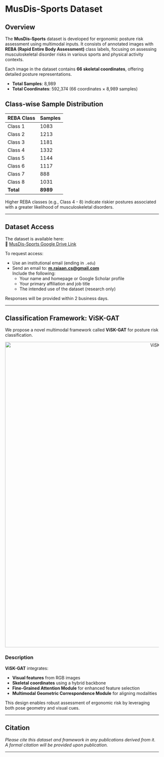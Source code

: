 # MusDis-Sports Dataset

## Overview

The **MusDis-Sports** dataset is developed for ergonomic posture risk assessment using multimodal inputs. It consists of annotated images with **REBA (Rapid Entire Body Assessment)** class labels, focusing on assessing musculoskeletal disorder risks in various sports and physical activity contexts.

Each image in the dataset contains **66 skeletal coordinates**, offering detailed posture representations.

- **Total Samples**: 8,989  
- **Total Coordinates**: 592,374 (66 coordinates × 8,989 samples)

## Class-wise Sample Distribution

| REBA Class | Samples |
|------------|---------|
| Class 1    | 1083    |
| Class 2    | 1213    |
| Class 3    | 1181    |
| Class 4    | 1332    |
| Class 5    | 1144    |
| Class 6    | 1117    |
| Class 7    |  888    |
| Class 8    | 1031    |
| **Total**  | **8989**|

Higher REBA classes (e.g., Class 4 - 8) indicate riskier postures associated with a greater likelihood of musculoskeletal disorders.

---

## Dataset Access

The dataset is available here:  
📂 [MusDis-Sports Google Drive Link](https://drive.google.com/drive/folders/1-Cx5NTvR9uMMXvLTIIgcETqSxgCGmAdX?usp=sharing)

To request access:
- Use an institutional email (ending in `.edu`)
- Send an email to: **m.raiaan.cs@gmail.com**  
  Include the following:
  - Your name and homepage or Google Scholar profile
  - Your primary affiliation and job title
  - The intended use of the dataset (research only)

Responses will be provided within 2 business days.

---

## Classification Framework: ViSK-GAT

We propose a novel multimodal framework called **ViSK-GAT** for posture risk classification.
<p align="center">
  <img src="https://github.com/mak-raiaan/MusDis-Sports_Dataset/blob/main/Pictures/OverallModel.png" alt="ViSK-GAT" width="1000"/>
</p>

### Description

**ViSK-GAT** integrates:
- **Visual features** from RGB images
- **Skeletal coordinates** using a hybrid backbone
- **Fine-Grained Attention Module** for enhanced feature selection
- **Multimodal Geometric Correspondence Module** for aligning modalities

This design enables robust assessment of ergonomic risk by leveraging both pose geometry and visual cues.

---

## Citation

*Please cite this dataset and framework in any publications derived from it. A formal citation will be provided upon publication.*

---
